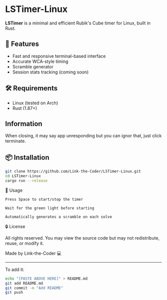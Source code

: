 # LSTimer-Linux

**LSTimer** is a minimal and efficient Rubik's Cube timer for Linux, built in Rust.

## 🚀 Features
- Fast and responsive terminal-based interface
- Accurate WCA-style timing
- Scramble generator
- Session stats tracking (coming soon)

## 🛠 Requirements
- Linux (tested on Arch)
- Rust (1.87+)

## Information
When closing, it may say app unresponding but you can ignor that, just click terminate.

## 📦 Installation

```bash
git clone https://github.com/Link-the-Coder/LSTimer-Linux.git
cd LSTimer-Linux
cargo run --release
```

🧠 Usage

    Press Space to start/stop the timer

    Wait for the green light before starting

    Automatically generates a scramble on each solve

🔒 License

All rights reserved.
You may view the source code but may not redistribute, reuse, or modify it.

Made by Link-the-Coder 💻


---

To add it:

```bash
echo "[PASTE ABOVE HERE]" > README.md
git add README.md
git commit -m "Add README"
git push
```

